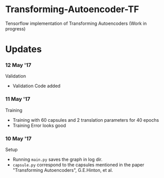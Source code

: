 # Transforming-Autoencoder-TF
Tensorflow implementation of Transforming Autoencoders (Work in progress) 

# Updates

### 12 May '17
Validation
+ Validation Code added

### 11 May '17
Training
+ Training with 60 capsules and 2 translation parameters for 40 epochs
+ Training Error looks good

### 10 May '17
Setup
+ Running `main.py` saves the graph in log dir.
+ `capsule.py` correspond to the capsules mentioned in the paper "Transforming Autoencoders", G.E.Hinton, et al.



